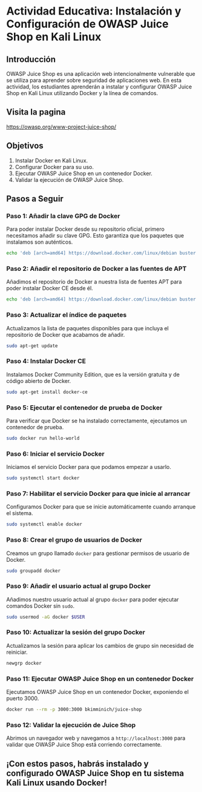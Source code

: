 # **Actividad Educativa: Instalación y Configuración de OWASP Juice Shop en Kali Linux**

## Introducción

OWASP Juice Shop es una aplicación web intencionalmente vulnerable que se utiliza para aprender sobre seguridad de aplicaciones web. En esta actividad, los estudiantes aprenderán a instalar y configurar OWASP Juice Shop en Kali Linux utilizando Docker y la línea de comandos.

## Visita la pagina 

https://owasp.org/www-project-juice-shop/



## Objetivos

1. Instalar Docker en Kali Linux.
2. Configurar Docker para su uso.
3. Ejecutar OWASP Juice Shop en un contenedor Docker.
4. Validar la ejecución de OWASP Juice Shop.

## Pasos a Seguir

### Paso 1: Añadir la clave GPG de Docker

Para poder instalar Docker desde su repositorio oficial, primero necesitamos añadir su clave GPG. Esto garantiza que los paquetes que instalamos son auténticos.

```bash
echo 'deb [arch=amd64] https://download.docker.com/linux/debian buster stable' | sudo tee /etc/apt/sources.list.d/docker.list
```

### Paso 2: Añadir el repositorio de Docker a las fuentes de APT

Añadimos el repositorio de Docker a nuestra lista de fuentes APT para poder instalar Docker CE desde él.

```bash
echo 'deb [arch=amd64] https://download.docker.com/linux/debian buster stable' | sudo tee /etc/apt/sources.list.d/docker.list
```

### Paso 3: Actualizar el índice de paquetes

Actualizamos la lista de paquetes disponibles para que incluya el repositorio de Docker que acabamos de añadir.

```bash
sudo apt-get update
```

### Paso 4: Instalar Docker CE

Instalamos Docker Community Edition, que es la versión gratuita y de código abierto de Docker.

```bash
sudo apt-get install docker-ce
```

### Paso 5: Ejecutar el contenedor de prueba de Docker

Para verificar que Docker se ha instalado correctamente, ejecutamos un contenedor de prueba.

```bash
sudo docker run hello-world
```

### Paso 6: Iniciar el servicio Docker

Iniciamos el servicio Docker para que podamos empezar a usarlo.

```bash
sudo systemctl start docker
```

### Paso 7: Habilitar el servicio Docker para que inicie al arrancar

Configuramos Docker para que se inicie automáticamente cuando arranque el sistema.

```bash
sudo systemctl enable docker
```

### Paso 8: Crear el grupo de usuarios de Docker

Creamos un grupo llamado `docker` para gestionar permisos de usuario de Docker.

```bash
sudo groupadd docker
```

### Paso 9: Añadir el usuario actual al grupo Docker

Añadimos nuestro usuario actual al grupo `docker` para poder ejecutar comandos Docker sin `sudo`.

```bash
sudo usermod -aG docker $USER
```

### Paso 10: Actualizar la sesión del grupo Docker

Actualizamos la sesión para aplicar los cambios de grupo sin necesidad de reiniciar.

```bash
newgrp docker
```

### Paso 11: Ejecutar OWASP Juice Shop en un contenedor Docker

Ejecutamos OWASP Juice Shop en un contenedor Docker, exponiendo el puerto 3000.

```bash
docker run --rm -p 3000:3000 bkimminich/juice-shop
```

### Paso 12: Validar la ejecución de Juice Shop

Abrimos un navegador web y navegamos a `http://localhost:3000` para validar que OWASP Juice Shop está corriendo correctamente.



## ¡Con estos pasos, habrás instalado y configurado OWASP Juice Shop en tu sistema Kali Linux usando Docker!















